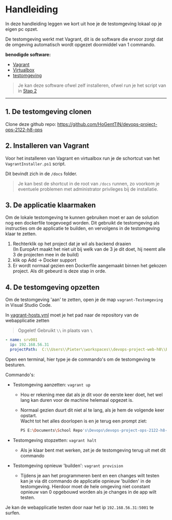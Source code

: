# Handleiding

In deze handleiding leggen we kort uit hoe je de testomgeving lokaal op je eigen pc opzet.

De testomgeving werkt met Vagrant, dit is de software die ervoor zorgt dat de omgeving automatisch wordt opgezet doormiddel van 1 commando.

**benodigde software:**

- [Vagrant](https://www.vagrantup.com/)
- [Virtualbox](https://www.virtualbox.org/)
- [testomgeving](https://github.com/HoGentTIN/devops-project-ops-2122-h8-ops/tree/main/vagrant-Testomgeving)

> Je kan deze software ofwel zelf installeren, ofwel run je het script van in [Stap 2](#2-installeren-van-vagrant)

---

## 1. De testomgeving clonen

Clone deze github repo:
<https://github.com/HoGentTIN/devops-project-ops-2122-h8-ops>

## 2. Installeren van Vagrant

Voor het installeren van Vagrant en virtualbox run je de schortcut van het `VagrantInstaller.ps1` script.

Dit bevindt zich in de `/docs` folder.
>Je kan best de shortcut in de root van `/docs` runnen, zo voorkom je eventuele problemen met administrator privileges bij de installatie.

## 3. De applicatie klaarmaken

Om de lokale testomgeving te kunnen gebruiken moet er aan de solution nog een dockerfile toegevoegd worden. Dit gebruikt de testomgeving als instructies om de applicatie te builden, en vervolgens in de testomgeving klaar te zetten.

1. Rechterklik op het project dat je wil als backend draaien  
   (In EuropArt maakt het niet uit bij welk van de 3 je dit doet, hij neemt alle 3 de projecten mee in de build)
2. klik op Add -> Docker support
3. Er wordt normaal gezien een Dockerfile aangemaakt binnen het gekozen project. Als dit gebeurd is deze stap in orde.

## 4. De testomgeving opzetten

Om de testomgeving 'aan' te zetten, open je de map `vagrant-Testomgeving` in Visual Studio Code.  

In [vagrant-hosts.yml](vagrant-hosts.yml) moet je het pad naar de repository van de webapplicatie zetten

>Opgelet! Gebruikt `\\` in plaats van `\`

```yml
- name: srv001
  ip: 192.168.56.31
  projectPath:  C:\\Users\\Pieter\\workspaces\\devops-project-web-h8\\Europart
```


Open een terminal, hier type je de commando's om de testomgeving te besturen.

Commando's:

- Testomgeving aanzetten: `vagrant up`
  - Hou er rekening mee dat als je dit voor de eerste keer doet, het wel lang kan duren voor de machine helemaal opgezet is.
  - Normaal gezien duurt dit niet al te lang, als je hem de volgende keer opstart.  
  Wacht tot het alles doorlopen is en je terug een prompt ziet:  

    ```bash
    PS E:\Documents\School Repo's\Devops\devops-project-ops-2122-h8-ops\vagrant-Testomgeving>
    ```

- Testomgeving stopzetten: `vagrant halt`
  - Als je klaar bent met werken, zet je de testomgeving terug uit met dit commando
- Testomgeving opnieuw 'builden': `vagrant provision`
  - Tijdens je aan het programmeren bent en een changes wilt testen kan je via dit commando de applicatie opnieuw 'builden' in de testomgeving. Hierdoor moet de hele omgeving niet constant opnieuw van 0 opgebouwd worden als je changes in de app wilt testen.

Je kan de webapplicatie testen door naar het ip `192.168.56.31:5001` te surfen.